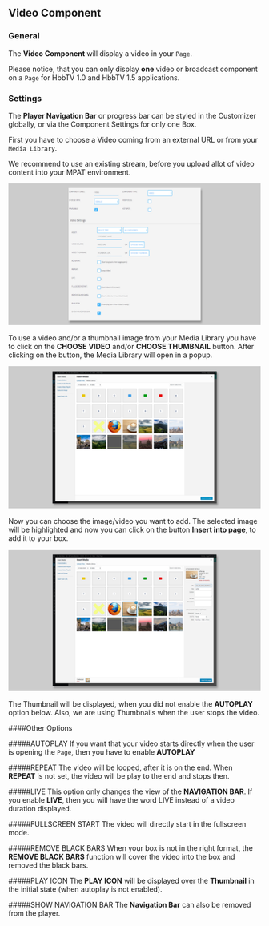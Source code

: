 ## Video Component

### General

The **Video Component** will display a video in your `Page`. 

Please notice, that you can only display **one** video or broadcast component on a `Page` for HbbTV 1.0 and HbbTV 1.5 applications.


### Settings

The **Player Navigation Bar** or progress bar can be styled in the Customizer globally, or via the Component Settings for only one Box. 

First you have to choose a Video coming from an external URL or from your `Media Library`.

We recommend to use an existing stream, before you upload allot of video content into your MPAT environment.

![Video Component](images/Components/video_component_01.jpg)

To use a video and/or a thumbnail image from your Media Library you have to click on the **CHOOSE VIDEO** and/or **CHOOSE THUMBNAIL** button. After clicking on the button, the Media Library will open in a popup.  

![Video Component | Media Library](images/Components/image_component_02.jpg)

Now you can choose the image/video you want to add. The selected image will be highlighted and now you can click on the button **Insert into page**, to add it to your box. 

![Video Component | Media Library](images/Components/image_component_03.jpg)

The Thumbnail will be displayed, when you did not enable the **AUTOPLAY** option below. Also, we are using Thumbnails when the user stops the video. 

####Other Options

#####AUTOPLAY
If you want that your video starts directly when the user is opening the `Page`, then you have to enable **AUTOPLAY** 

#####REPEAT
The video will be looped, after it is on the end. When **REPEAT** is not set, the video will be play to the end and stops then. 

#####LIVE
This option only changes the view of the **NAVIGATION BAR**. If you enable **LIVE**, then you will have the word LIVE instead of a video duration displayed. 

#####FULLSCREEN START
The video will directly start in the fullscreen mode. 

#####REMOVE BLACK BARS
When your box is not in the right format, the **REMOVE BLACK BARS** function will cover the video into the box and removed the black bars. 

#####PLAY ICON
The **PLAY ICON** will be displayed over the **Thumbnail** in the initial state (when autoplay is not enabled).

#####SHOW NAVIGATION BAR
The **Navigation Bar** can also be removed from the player.
